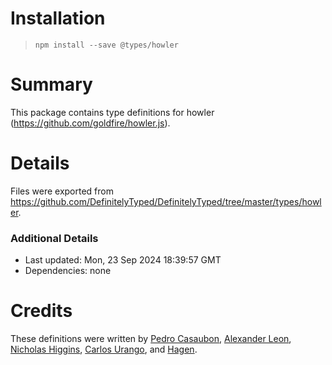 # Installation
> `npm install --save @types/howler`

# Summary
This package contains type definitions for howler (https://github.com/goldfire/howler.js).

# Details
Files were exported from https://github.com/DefinitelyTyped/DefinitelyTyped/tree/master/types/howler.

### Additional Details
 * Last updated: Mon, 23 Sep 2024 18:39:57 GMT
 * Dependencies: none

# Credits
These definitions were written by [Pedro Casaubon](https://github.com/xperiments), [Alexander Leon](https://github.com/alien35), [Nicholas Higgins](https://github.com/nicholashza), [Carlos Urango](https://github.com/cjurango), and [Hagen](https://github.com/MrGriefs).
